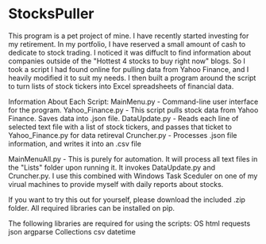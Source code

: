 # StocksPuller
 This program is a pet project of mine. I have recently started investing for my retirement. In my portfolio, I have reserved a small 
 amount of cash to dedicate to stock trading. I noticed it was diffuclt to find information about companies outside of the "Hottest 4 stocks to buy right now" blogs. So I took a script I had found online for pulling data from Yahoo Finance, and I heavily modified it to suit my needs. I then built a program around the script to turn lists of stock tickers into Excel spreadsheets of financial data.
 
 
 
 Information About Each Script:
 MainMenu.py - Command-line user interface for the program. 
 Yahoo_Finance.py - This script pulls stock data from Yahoo Finance. Saves data into .json file.
 DataUpdate.py - Reads each line of selected text file with a list of stock tickers, and passes that ticket to Yahoo_Finance.py for data retireval
 Cruncher.py - Processes .json file information, and writes it into an .csv file
 
 MainMenuAll.py - This is purely for automation. It will process all text files in the "Lists" folder upon running it. It invokes DataUpdate.py and Cruncher.py. I use this combined with Windows Task Sceduler on one of my virual machines to provide myself with daily reports about stocks.
 
If you want to try this out for yourself, please download the included .zip folder. All required libraries can be installed on pip.

The following libraries are required for using the scripts:
OS
html
requests
json
argparse
Collections
csv
datetime
